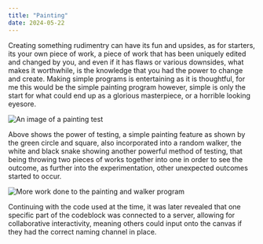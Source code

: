 ```yaml
---
title: "Painting"
date: 2024-05-22
---
```

Creating something rudimentry can have its fun and upsides, as for starters, its your own piece of work, a piece of work that has been uniquely edited and changed by you, and even if it has flaws or various 
downsides, what makes it worthwhile, is the knowledge that you had the power to change and create. Making simple programs is entertaining as it is thoughtful, for me this would be the simple painting program
however, simple is only the start for what could end up as a glorious masterpiece, or a horrible looking eyesore.


![An image of a painting test](/My-coding-blog/_posts/images/snakegametest.png)

Above shows the power of testing, a simple painting feature as shown by the green circle and square, also incorporated into a random walker, the white and black snake showing another powerful method of testing,
that being throwing two pieces of works together into one in order to see the outcome, as further into the experimentation, other unexpected outcomes started to occur.

![More work done to the painting and walker program](/My-coding-blog/_posts/images/snakegametest2.png)

Continuing with the code used at the time, it was later revealed that one specific part of the codeblock was connected to a server, allowing for collaborative interactivity, meaning others could input onto
the canvas if they had the correct naming channel in place.
